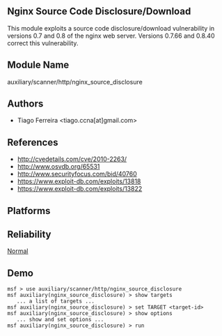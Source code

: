 ## Nginx Source Code Disclosure/Download

This module exploits a source code disclosure/download 
vulnerability in versions 0.7 and 0.8 of the nginx web 
server. Versions 0.7.66 and 0.8.40 correct this 
vulnerability.


## Module Name
auxiliary/scanner/http/nginx_source_disclosure

## Authors
* Tiago Ferreira <tiago.ccna[at]gmail.com>


## References
* http://cvedetails.com/cve/2010-2263/
* http://www.osvdb.org/65531
* http://www.securityfocus.com/bid/40760
* https://www.exploit-db.com/exploits/13818
* https://www.exploit-db.com/exploits/13822




## Platforms


## Reliability
[Normal](https://github.com/rapid7/metasploit-framework/wiki/Exploit-Ranking)

## Demo

```
msf > use auxiliary/scanner/http/nginx_source_disclosure
msf auxiliary(nginx_source_disclosure) > show targets
   ... a list of targets ...
msf auxiliary(nginx_source_disclosure) > set TARGET <target-id>
msf auxiliary(nginx_source_disclosure) > show options
   ... show and set options ...
msf auxiliary(nginx_source_disclosure) > run
```
    
    
